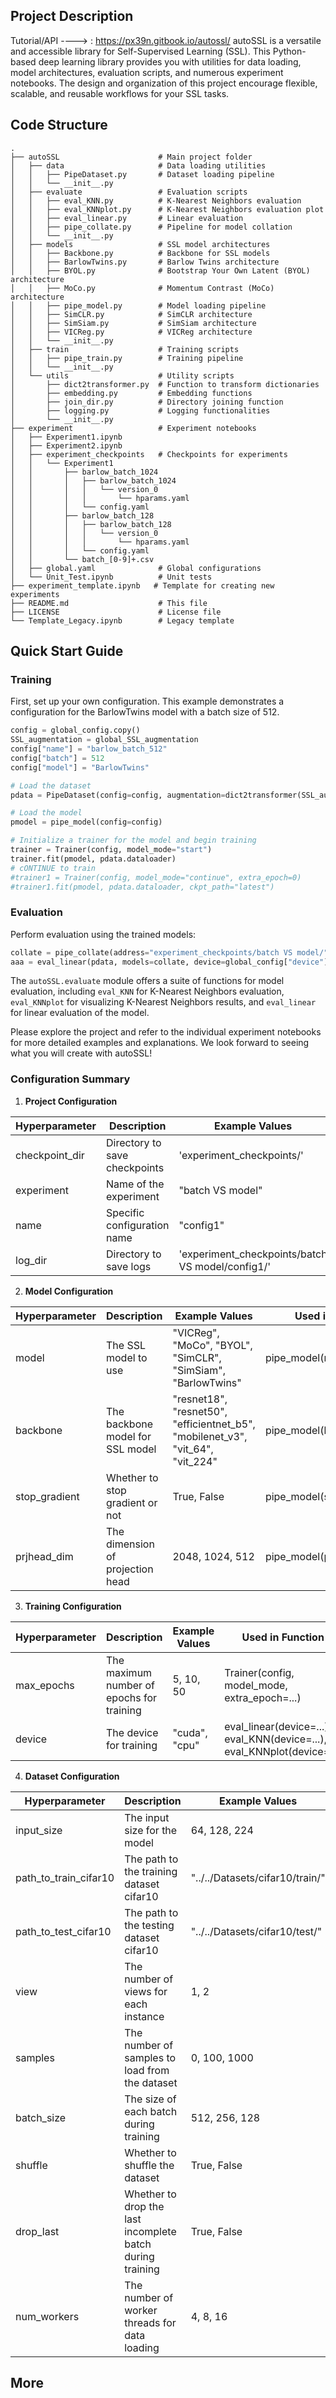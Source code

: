 ## Project Description
Tutorial/API ----> :  https://px39n.gitbook.io/autossl/
autoSSL is a versatile and accessible library for Self-Supervised Learning (SSL). This Python-based deep learning library provides you with utilities for data loading, model architectures, evaluation scripts, and numerous experiment notebooks. The design and organization of this project encourage flexible, scalable, and reusable workflows for your SSL tasks.

## Code Structure
```
.
├── autoSSL                      # Main project folder
│   ├── data                     # Data loading utilities
│   │   ├── PipeDataset.py       # Dataset loading pipeline
│   │   └── __init__.py
│   ├── evaluate                 # Evaluation scripts
│   │   ├── eval_KNN.py          # K-Nearest Neighbors evaluation
│   │   ├── eval_KNNplot.py      # K-Nearest Neighbors evaluation plot
│   │   ├── eval_linear.py       # Linear evaluation
│   │   ├── pipe_collate.py      # Pipeline for model collation
│   │   └── __init__.py
│   ├── models                   # SSL model architectures
│   │   ├── Backbone.py          # Backbone for SSL models
│   │   ├── BarlowTwins.py       # Barlow Twins architecture
│   │   ├── BYOL.py              # Bootstrap Your Own Latent (BYOL) architecture
│   │   ├── MoCo.py              # Momentum Contrast (MoCo) architecture
│   │   ├── pipe_model.py        # Model loading pipeline
│   │   ├── SimCLR.py            # SimCLR architecture
│   │   ├── SimSiam.py           # SimSiam architecture
│   │   ├── VICReg.py            # VICReg architecture
│   │   └── __init__.py
│   ├── train                    # Training scripts
│   │   ├── pipe_train.py        # Training pipeline
│   │   └── __init__.py
│   └── utils                    # Utility scripts
│       ├── dict2transformer.py  # Function to transform dictionaries
│       ├── embedding.py         # Embedding functions
│       ├── join_dir.py          # Directory joining function
│       ├── logging.py           # Logging functionalities
│       └── __init__.py
├── experiment                   # Experiment notebooks
│   ├── Experiment1.ipynb
│   ├── Experiment2.ipynb
│   ├── experiment_checkpoints   # Checkpoints for experiments
│   │   └── Experiment1
│   │       ├── barlow_batch_1024
│   │       │   ├── barlow_batch_1024
│   │       │   │   └── version_0
│   │       │   │       └── hparams.yaml
│   │       │   └── config.yaml
│   │       ├── barlow_batch_128
│   │       │   ├── barlow_batch_128
│   │       │   │   └── version_0
│   │       │   │       └── hparams.yaml
│   │       │   └── config.yaml
│   │       └── batch_[0-9]+.csv
│   ├── global.yaml              # Global configurations
│   └── Unit_Test.ipynb          # Unit tests
├── experiment_template.ipynb   # Template for creating new experiments
├── README.md                    # This file
├── LICENSE                      # License file
└── Template_Legacy.ipynb        # Legacy template
```

## Quick Start Guide

### Training

First, set up your own configuration. This example demonstrates a configuration for the BarlowTwins model with a batch size of 512.

```python
config = global_config.copy()
SSL_augmentation = global_SSL_augmentation
config["name"] = "barlow_batch_512"
config["batch"] = 512
config["model"] = "BarlowTwins"

# Load the dataset
pdata = PipeDataset(config=config, augmentation=dict2transformer(SSL_augmentation, view=config["view"]))

# Load the model
pmodel = pipe_model(config=config)

# Initialize a trainer for the model and begin training
trainer = Trainer(config, model_mode="start")
trainer.fit(pmodel, pdata.dataloader)
# cONTINUE to train
#trainer1 = Trainer(config, model_mode="continue", extra_epoch=0)
#trainer1.fit(pmodel, pdata.dataloader, ckpt_path="latest")
```

### Evaluation

Perform evaluation using the trained models:

```python
collate = pipe_collate(address="experiment_checkpoints/batch VS model/", reg="batch_[0-9]+")
aaa = eval_linear(pdata, models=collate, device=global_config["device"], split=0.8)
```

The `autoSSL.evaluate` module offers a suite of functions for model evaluation, including `eval_KNN` for K-Nearest Neighbors evaluation, `eval_KNNplot` for visualizing K-Nearest Neighbors results, and `eval_linear` for linear evaluation of the model.

Please explore the project and refer to the individual experiment notebooks for more detailed examples and explanations. We look forward to seeing what you will create with autoSSL!


### Configuration Summary

 
1. **Project Configuration**

| Hyperparameter | Description                   | Example Values                                   | Used in Function            |
| -------------- | ----------------------------- | ------------------------------------------------ | --------------------------- |
| checkpoint_dir | Directory to save checkpoints | 'experiment_checkpoints/'                        | ck_callback(checkpoint_dir) |
| experiment     | Name of the experiment        | "batch VS model"                                 | For pipe Used                        |
| name           | Specific configuration name   | "config1"                                        | pipe_model(name=...)        |
| log_dir        | Directory to save logs        | 'experiment_checkpoints/batch VS model/config1/' | For pipe Used                        |

2. **Model Configuration**

| Hyperparameter | Description | Example Values | Used in Function |
| -------------- | ----------- | -------------- | ---------------- |
| model | The SSL model to use | "VICReg", "MoCo", "BYOL", "SimCLR", "SimSiam", "BarlowTwins" | pipe_model(name=...) |
| backbone | The backbone model for SSL model | "resnet18", "resnet50", "efficientnet_b5", "mobilenet_v3", "vit_64", "vit_224" | pipe_model(backbone=...) |
| stop_gradient | Whether to stop gradient or not | True, False | pipe_model(stop_gradient=...) |
| prjhead_dim | The dimension of projection head | 2048, 1024, 512 | pipe_model(prjhead_dim=...) |

3. **Training Configuration**

| Hyperparameter | Description | Example Values | Used in Function |
| -------------- | ----------- | -------------- | ---------------- |
| max_epochs | The maximum number of epochs for training | 5, 10, 50 | Trainer(config, model_mode, extra_epoch=...) |
| device | The device for training | "cuda", "cpu" | eval_linear(device=...), eval_KNN(device=...), eval_KNNplot(device=...) |

4. **Dataset Configuration**

| Hyperparameter | Description | Example Values | Used in Function |
| -------------- | ----------- | -------------- | ---------------- |
| input_size | The input size for the model | 64, 128, 224 | for augmentation |
| path_to_train_cifar10 | The path to the training dataset cifar10 | "../../Datasets/cifar10/train/" | PipeDataset(input_dir=...) |
| path_to_test_cifar10 | The path to the testing dataset cifar10 | "../../Datasets/cifar10/test/" | PipeDataset(input_dir=...) |
| view | The number of views for each instance | 1, 2 | dict2transformer(dict, view=...) |
| samples | The number of samples to load from the dataset | 0, 100, 1000 | PipeDataset(samples=...) |
| batch_size | The size of each batch during training | 512, 256, 128 | PipeDataset(batch_size=...) |
| shuffle | Whether to shuffle the dataset | True, False | PipeDataset(shuffle=...) |
| drop_last | Whether to drop the last incomplete batch during training | True, False | PipeDataset(drop_last=...) |
| num_workers | The number of worker threads for data loading | 4, 8, 16 | PipeDataset(num_workers=...) |


## More
 
